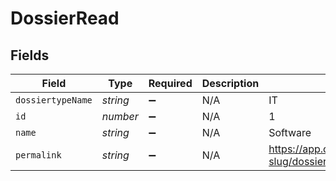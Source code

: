 # DossierRead


## Fields

| Field                                                             | Type                                                              | Required                                                          | Description                                                       | Example                                                           |
| ----------------------------------------------------------------- | ----------------------------------------------------------------- | ----------------------------------------------------------------- | ----------------------------------------------------------------- | ----------------------------------------------------------------- |
| `dossiertypeName`                                                 | *string*                                                          | :heavy_minus_sign:                                                | N/A                                                               | IT                                                                |
| `id`                                                              | *number*                                                          | :heavy_minus_sign:                                                | N/A                                                               | 1                                                                 |
| `name`                                                            | *string*                                                          | :heavy_minus_sign:                                                | N/A                                                               | Software                                                          |
| `permalink`                                                       | *string*                                                          | :heavy_minus_sign:                                                | N/A                                                               | https://app.contractify.io/client/company/company-slug/dossiers/1 |